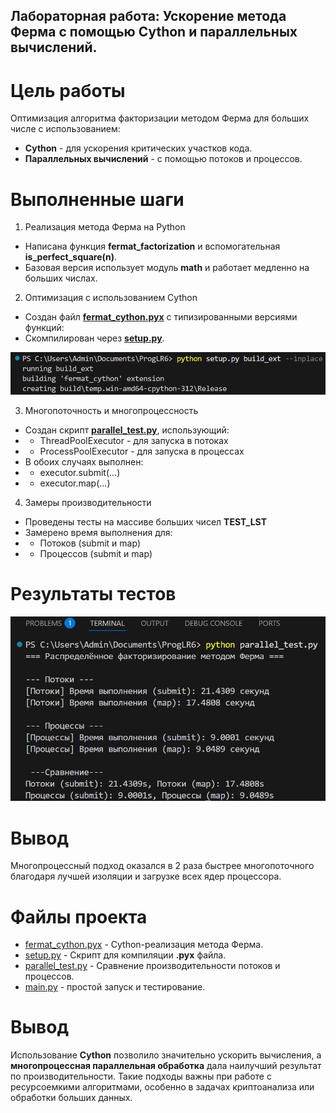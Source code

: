 ## Лабораторная работа: Ускорение метода Ферма с помощью Cython и параллельных вычислений.

# Цель работы
Оптимизация алгоритма факторизации методом Ферма для больших числе с использованием:
- **Cython** - для ускорения критических участков кода.
- **Параллельных вычислений** - с помощью потоков и процессов.

# Выполненные шаги

1. Реализация метода Ферма на Python
- Написана функция **fermat_factorization** и вспомогательная **is_perfect_square(n)**.
- Базовая версия использует модуль **math** и работает медленно на больших числах.

2. Оптимизация с использованием Cython

- Создан файл **[fermat_cython.pyx](Lr6/fermat_cython.pyx)** с типизированными версиями функций:
- Скомпилирован через **[setup.py](Lr6/setup.py)**.

![Build Cython](Cython_Build.png)

3. Многопоточность и многопроцессность
- Создан скрипт **[parallel_test.py](Lr6/parallel_test.py)**, использующий:
- - ThreadPoolExecutor - для запуска в потоках
- - ProcessPoolExecutor - для запуска в процессах
- В обоих случаях выполнен:
- - executor.submit(...)
- - executor.map(...)

4. Замеры производительности
- Проведены тесты на массиве больших чисел **TEST_LST**
- Замерено время выполнения для:
-  - Потоков (submit и map)
-  - Процессов (submit и map)

# Результаты тестов

![Результаты тестов](Cython_parallel_test.py.png)

# Вывод
Многопроцессный подход оказался в 2 раза быстрее многопоточного благодаря лучшей изоляции и загрузке всех ядер процессора.

# Файлы проекта
- [fermat_cython.pyx](Lr6/fermat_cython.pyx) - Cython-реализация метода Ферма.
- [setup.py](Lr6/setup.py) - Скрипт для компиляции **.pyx** файла.
- [parallel_test.py](Lr6/parallel_test.py) - Сравнение производительности потоков и процессов.
- [main.py](Lr6/main.py) - простой запуск и тестирование.

# Вывод
Использование **Cython** позволило значительно ускорить вычисления, а **многопроцессная параллельная обработка** дала наилучший результат по производительности. Такие подходы важны при работе с ресурсоемкими алгоритмами, особенно в задачах криптоанализа или обработки больших данных.
